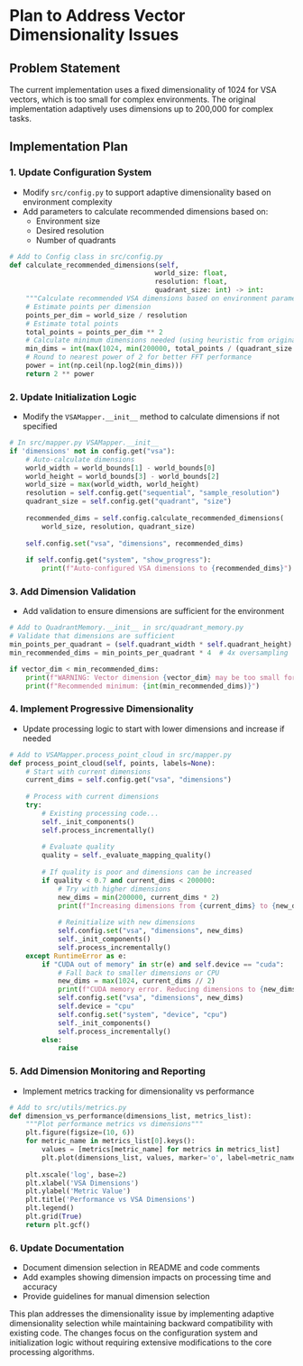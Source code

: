 # Plan to Address Vector Dimensionality Issues

## Problem Statement
The current implementation uses a fixed dimensionality of 1024 for VSA vectors, which is too small for complex environments. The original implementation adaptively uses dimensions up to 200,000 for complex tasks.

## Implementation Plan

### 1. Update Configuration System
- Modify `src/config.py` to support adaptive dimensionality based on environment complexity
- Add parameters to calculate recommended dimensions based on:
  - Environment size
  - Desired resolution
  - Number of quadrants

```python
# Add to Config class in src/config.py
def calculate_recommended_dimensions(self, 
                                    world_size: float,
                                    resolution: float,
                                    quadrant_size: int) -> int:
    """Calculate recommended VSA dimensions based on environment parameters"""
    # Estimate points per dimension
    points_per_dim = world_size / resolution
    # Estimate total points
    total_points = points_per_dim ** 2
    # Calculate minimum dimensions needed (using heuristic from original)
    min_dims = int(max(1024, min(200000, total_points / (quadrant_size ** 2) * 16)))
    # Round to nearest power of 2 for better FFT performance
    power = int(np.ceil(np.log2(min_dims)))
    return 2 ** power
```

### 2. Update Initialization Logic
- Modify the `VSAMapper.__init__` method to calculate dimensions if not specified

```python
# In src/mapper.py VSAMapper.__init__
if 'dimensions' not in config.get("vsa"):
    # Auto-calculate dimensions
    world_width = world_bounds[1] - world_bounds[0]
    world_height = world_bounds[3] - world_bounds[2]
    world_size = max(world_width, world_height)
    resolution = self.config.get("sequential", "sample_resolution")
    quadrant_size = self.config.get("quadrant", "size")
    
    recommended_dims = self.config.calculate_recommended_dimensions(
        world_size, resolution, quadrant_size)
    
    self.config.set("vsa", "dimensions", recommended_dims)
    
    if self.config.get("system", "show_progress"):
        print(f"Auto-configured VSA dimensions to {recommended_dims}")
```

### 3. Add Dimension Validation
- Add validation to ensure dimensions are sufficient for the environment

```python
# Add to QuadrantMemory.__init__ in src/quadrant_memory.py
# Validate that dimensions are sufficient
min_points_per_quadrant = (self.quadrant_width * self.quadrant_height) / (length_scale ** 2)
min_recommended_dims = min_points_per_quadrant * 4  # 4x oversampling

if vector_dim < min_recommended_dims:
    print(f"WARNING: Vector dimension {vector_dim} may be too small for this environment.")
    print(f"Recommended minimum: {int(min_recommended_dims)}")
```

### 4. Implement Progressive Dimensionality
- Update processing logic to start with lower dimensions and increase if needed

```python
# Add to VSAMapper.process_point_cloud in src/mapper.py
def process_point_cloud(self, points, labels=None):
    # Start with current dimensions
    current_dims = self.config.get("vsa", "dimensions")
    
    # Process with current dimensions
    try:
        # Existing processing code...
        self._init_components()
        self.process_incrementally()
        
        # Evaluate quality
        quality = self._evaluate_mapping_quality()
        
        # If quality is poor and dimensions can be increased
        if quality < 0.7 and current_dims < 200000:
            # Try with higher dimensions
            new_dims = min(200000, current_dims * 2)
            print(f"Increasing dimensions from {current_dims} to {new_dims} to improve quality")
            
            # Reinitialize with new dimensions
            self.config.set("vsa", "dimensions", new_dims)
            self._init_components()
            self.process_incrementally()
    except RuntimeError as e:
        if "CUDA out of memory" in str(e) and self.device == "cuda":
            # Fall back to smaller dimensions or CPU
            new_dims = max(1024, current_dims // 2)
            print(f"CUDA memory error. Reducing dimensions to {new_dims}")
            self.config.set("vsa", "dimensions", new_dims)
            self.device = "cpu"
            self.config.set("system", "device", "cpu")
            self._init_components()
            self.process_incrementally()
        else:
            raise
```

### 5. Add Dimension Monitoring and Reporting
- Implement metrics tracking for dimensionality vs performance

```python
# Add to src/utils/metrics.py
def dimension_vs_performance(dimensions_list, metrics_list):
    """Plot performance metrics vs dimensions"""
    plt.figure(figsize=(10, 6))
    for metric_name in metrics_list[0].keys():
        values = [metrics[metric_name] for metrics in metrics_list]
        plt.plot(dimensions_list, values, marker='o', label=metric_name)
    
    plt.xscale('log', base=2)
    plt.xlabel('VSA Dimensions')
    plt.ylabel('Metric Value')
    plt.title('Performance vs VSA Dimensions')
    plt.legend()
    plt.grid(True)
    return plt.gcf()
```

### 6. Update Documentation
- Document dimension selection in README and code comments
- Add examples showing dimension impacts on processing time and accuracy
- Provide guidelines for manual dimension selection

This plan addresses the dimensionality issue by implementing adaptive dimensionality selection while maintaining backward compatibility with existing code. The changes focus on the configuration system and initialization logic without requiring extensive modifications to the core processing algorithms.
